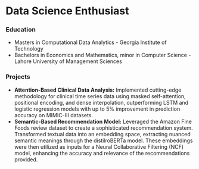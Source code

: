 # Data Science Enthusiast

### Education 

- Masters in Computational Data Analytics - Georgia Institute of Technology
- Bachelors in Economics and Mathematics, minor in Computer Science - Lahore University of Management Sciences

### Projects

- **Attention-Based Clinical Data Analysis:** Implemented cutting-edge methodology for clinical time series data using masked self-attention, positional encoding, and dense interpolation, outperforming LSTM and logistic regression models with up to 5% improvement in prediction accuracy on MIMIC-III datasets.
- **Semantic-Based Recommendation Model:** Leveraged the Amazon Fine Foods review dataset to create a sophisticated recommendation system. Transformed textual data into an embedding space, extracting nuanced semantic meanings through the distilroBERTa model. These embeddings were then utilized as inputs for a Neural Collaborative Filtering (NCF) model, enhancing the accuracy and relevance of the recommendations provided.
